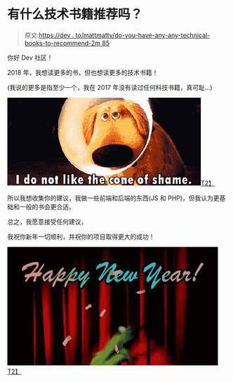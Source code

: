 # 有什么技术书籍推荐吗？

> 原文:[https://dev . to/mattmattv/do-you-have-any-any-technical-books-to-recommend-2m 85](https://dev.to/mattmattv/do-you-have-any-technical-books-to-recommend--2m85)

你好 Dev 社区！

2018 年，我想读更多的书，但也想读更多的技术书籍！

(我说的更多是指至少一个，我在 2017 年没有读过任何科技书籍，真可耻...)

[![shame gif](img/b591f68eaae20174afca9bd9e32d06fb.png)T2】](https://res.cloudinary.com/practicaldev/image/fetch/s--2Kug-3SB--/c_limit%2Cf_auto%2Cfl_progressive%2Cq_66%2Cw_880/https://media3.giphy.com/media/hURsrHYlao1Ko/200.gif)

所以我想收集你的建议，我做一些前端和后端的东西(JS 和 PHP)，但我认为更基础和一般的书会更合适。

总之，我愿意接受任何建议，

我祝你新年一切顺利，并祝你的项目取得更大的成功！

[![happy new year gif](img/86600ef163bc8ebf47e2c8f9ac2a51e6.png)T2】](https://res.cloudinary.com/practicaldev/image/fetch/s--FINReaI3--/c_limit%2Cf_auto%2Cfl_progressive%2Cq_66%2Cw_880/https://media0.giphy.com/media/3ohc15YI9ZJH7q4OCA/giphy.gif)